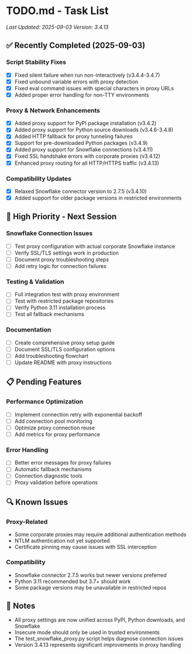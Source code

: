 # TODO.md - Task List
*Last Updated: 2025-09-03*
*Version: 3.4.13*

## ✅ Recently Completed (2025-09-03)

### Script Stability Fixes
- [x] Fixed silent failure when run non-interactively (v3.4.4-3.4.7)
- [x] Fixed unbound variable errors with proxy detection
- [x] Fixed eval command issues with special characters in proxy URLs
- [x] Added proper error handling for non-TTY environments

### Proxy & Network Enhancements  
- [x] Added proxy support for PyPI package installation (v3.4.2)
- [x] Added proxy support for Python source downloads (v3.4.6-3.4.8)
- [x] Added HTTP fallback for proxy tunneling failures
- [x] Support for pre-downloaded Python packages (v3.4.9)
- [x] Added proxy support for Snowflake connections (v3.4.11)
- [x] Fixed SSL handshake errors with corporate proxies (v3.4.12)
- [x] Enhanced proxy routing for all HTTP/HTTPS traffic (v3.4.13)

### Compatibility Updates
- [x] Relaxed Snowflake connector version to 2.7.5 (v3.4.10)
- [x] Added support for older package versions in restricted environments

## 🚀 High Priority - Next Session

### Snowflake Connection Issues
- [ ] Test proxy configuration with actual corporate Snowflake instance
- [ ] Verify SSL/TLS settings work in production
- [ ] Document proxy troubleshooting steps
- [ ] Add retry logic for connection failures

### Testing & Validation  
- [ ] Full integration test with proxy environment
- [ ] Test with restricted package repositories
- [ ] Verify Python 3.11 installation process
- [ ] Test all fallback mechanisms

### Documentation
- [ ] Create comprehensive proxy setup guide
- [ ] Document SSL/TLS configuration options
- [ ] Add troubleshooting flowchart
- [ ] Update README with proxy instructions

## 📋 Pending Features

### Performance Optimization
- [ ] Implement connection retry with exponential backoff
- [ ] Add connection pool monitoring
- [ ] Optimize proxy connection reuse
- [ ] Add metrics for proxy performance

### Error Handling
- [ ] Better error messages for proxy failures
- [ ] Automatic fallback mechanisms
- [ ] Connection diagnostic tools
- [ ] Proxy validation before operations

## 🔍 Known Issues

### Proxy-Related
- Some corporate proxies may require additional authentication methods
- NTLM authentication not yet supported
- Certificate pinning may cause issues with SSL interception

### Compatibility
- Snowflake connector 2.7.5 works but newer versions preferred
- Python 3.11 recommended but 3.7+ should work
- Some package versions may be unavailable in restricted repos

## 📝 Notes

- All proxy settings are now unified across PyPI, Python downloads, and Snowflake
- Insecure mode should only be used in trusted environments
- The test_snowflake_proxy.py script helps diagnose connection issues
- Version 3.4.13 represents significant improvements in proxy handling